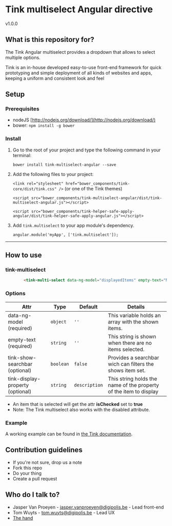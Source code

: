 # Tink multiselect Angular directive

v1.0.0

## What is this repository for?

The Tink Angular multiselect provides a dropdown that allows to select multiple options.

Tink is an in-house developed easy-to-use front-end framework for quick prototyping and simple deployment of all kinds of websites and apps, keeping a uniform and consistent look and feel

## Setup

### Prerequisites

* nodeJS [http://nodejs.org/download/](http://nodejs.org/download/)
* bower: `npm install -g bower`

### Install

1. Go to the root of your project and type the following command in your terminal:

   `bower install tink-multiselect-angular --save`

2. Add the following files to your project:

   `<link rel="stylesheet" href="bower_components/tink-core/dist/tink.css" />` (or one of the Tink themes)

   `<script src="bower_components/tink-multiselect-angular/dist/tink-multiselect-angular.js"></script>`

   `<script src="bower_components/tink-helper-safe-apply-angular/dist/tink-helper-safe-apply-angular.js"></script>`

3. Add `tink.multiselect` to your app module's dependency.

   `angular.module('myApp', ['tink.multiselect']);`

----------

## How to use

### tink-multiselect

```html
        <tink-multi-select data-ng-model="displayedItems" empty-text="None"></tink-multi-select>
```

### Options

Attr | Type | Default | Details
--- | --- | --- | ---
data-ng-model (required) | `object` | `''` | This variable holds an array with the shown items.
empty-text (required) | `string` | `''` | This string is shown when there are no items selected.
tink-show-searchbar (optional) | `boolean` | `false` | Provides a searchbar wich can filters the shows item set.
tink-display-property (optional) | `string` | `description` | This string holds the name of the property of the item to display
        
* An item that is selected will get the attr **isChecked** set to **true**
* Note: The Tink multiselect also works with the disabled attribute.


### Example

A working example can be found in [the Tink documentation](http://tink.digipolis.be/#/docs/directives/multiselect#example).

## Contribution guidelines

* If you're not sure, drop us a note
* Fork this repo
* Do your thing
* Create a pull request

## Who do I talk to?

* Jasper Van Proeyen - jasper.vanproeyen@digipolis.be - Lead front-end
* Tom Wuyts - tom.wuyts@digipolis.be - Lead UX
* [The hand](https://www.youtube.com/watch?v=_O-QqC9yM28)
